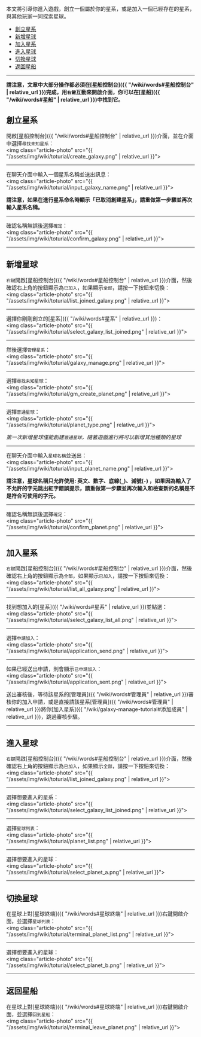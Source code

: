 
本文將引導你進入遊戲，創立一個屬於你的星系，或是加入一個已經存在的星系，與其他玩家一同探索星球。

<div class="article-content">
<ul>
    <li><a href="#創立星系">創立星系</a></li>
    <li><a href="#新增星球">新增星球</a></li>
	<li><a href="#加入星系">加入星系</a></li>
    <li><a href="#進入星球">進入星球</a></li>
	<li><a href="#切換星球">切換星球</a></li>
	<li><a href="#返回星船">返回星船</a></li>
</ul>
</div>

---

__請注意，文章中大部分操作都必須在[星船控制台]({{ "/wiki/words#星船控制台" | relative_url }})完成，用`右鍵`互動來開啟介面，你可以在[星船]({{ "/wiki/words#星船" | relative_url }})中找到它。__


## 創立星系

開啟[星船控制台]({{ "/wiki/words#星船控制台" | relative_url }})介面，並在介面中選擇`尋找未知星系`：  
<img class="article-photo" src="{{ "/assets/img/wiki/toturial/create_galaxy.png" | relative_url }}">

<hr class="sub">

在聊天介面中輸入一個星系名稱並送出訊息：  
<img class="article-photo" src="{{ "/assets/img/wiki/toturial/input_galaxy_name.png" | relative_url }}">

__請注意，如果在進行星系命名時顯示「已取消創建星系」，請重做第一步驟並再次輸入星系名稱。__

<hr class="sub">

確認名稱無誤後選擇`確定`：  
<img class="article-photo" src="{{ "/assets/img/wiki/toturial/confirm_galaxy.png" | relative_url }}">

---

## 新增星球

`右鍵`開啟[星船控制台]({{ "/wiki/words#星船控制台" | relative_url }})介面，然後確認右上角的按鈕顯示為`已加入`，如果顯示`全部`，請按一下按鈕來切換：  
<img class="article-photo" src="{{ "/assets/img/wiki/toturial/list_joined_galaxy.png" | relative_url }}">

<hr class="sub">

選擇你剛剛創立的[星系]({{ "/wiki/words#星系" | relative_url }})：  
<img class="article-photo" src="{{ "/assets/img/wiki/toturial/select_galaxy_list_joined.png" | relative_url }}">

<hr class="sub">

然後選擇`管理星系`：  
<img class="article-photo" src="{{ "/assets/img/wiki/toturial/galaxy_manage.png" | relative_url }}">

<hr class="sub">

選擇`尋找未知星球`：  
<img class="article-photo" src="{{ "/assets/img/wiki/toturial/gm_create_planet.png" | relative_url }}">

<hr class="sub">

選擇`普通星球`：  
<img class="article-photo" src="{{ "/assets/img/wiki/toturial/planet_type.png" | relative_url }}">

*第一次新增星球僅能創建`普通星球`，隨著遊戲進行將可以新增其他種類的星球*

<hr class="sub">

在聊天介面中輸入`星球名稱`並送出：  
<img class="article-photo" src="{{ "/assets/img/wiki/toturial/input_planet_name.png" | relative_url }}">

__請注意，星球名稱只允許使用: 英文、數字、底線(`_`)、減號(`-`) ，如果因為輸入了不允許的字元跳出紅字錯誤提示，請重做第一步驟並再次輸入和檢查新的名稱是不是符合可使用的字元。__

<hr class="sub">

確認名稱無誤後選擇`確定`：  
<img class="article-photo" src="{{ "/assets/img/wiki/toturial/confirm_planet.png" | relative_url }}">

---

## 加入星系

`右鍵`開啟[星船控制台]({{ "/wiki/words#星船控制台" | relative_url }})介面，然後確認右上角的按鈕顯示為`全部`，如果顯示`已加入`，請按一下按鈕來切換：  
<img class="article-photo" src="{{ "/assets/img/wiki/toturial/list_all_galaxy.png" | relative_url }}">

<hr class="sub">

找到想加入的[星系]({{ "/wiki/words#星系" | relative_url }})並點選：  
<img class="article-photo" src="{{ "/assets/img/wiki/toturial/select_galaxy_list_all.png" | relative_url }}">

<hr class="sub">

選擇`申請加入`：  
<img class="article-photo" src="{{ "/assets/img/wiki/toturial/application_send.png" | relative_url }}">

<hr class="sub">

如果已經送出申請，則會顯示`已申請加入`：  
<img class="article-photo" src="{{ "/assets/img/wiki/toturial/application_sent.png" | relative_url }}">

送出審核後，等待該星系的[管理員]({{ "/wiki/words#管理員" | relative_url }})審核你的加入申請，或是直接請該星系[管理員]({{ "/wiki/words#管理員" | relative_url }})將你[加入星系]({{ "/wiki/galaxy-manage-tutorial#添加成員" | relative_url }})，跳過審核步驟。

---

## 進入星球

`右鍵`開啟[星船控制台]({{ "/wiki/words#星船控制台" | relative_url }})介面，然後確認右上角的按鈕顯示為`已加入`，如果顯示`全部`，請按一下按鈕來切換：  
<img class="article-photo" src="{{ "/assets/img/wiki/toturial/list_joined_galaxy.png" | relative_url }}">

<hr class="sub">

選擇想要進入的星系：  
<img class="article-photo" src="{{ "/assets/img/wiki/toturial/select_galaxy_list_joined.png" | relative_url }}">

<hr class="sub">

選擇`星球列表`：  
<img class="article-photo" src="{{ "/assets/img/wiki/toturial/planet_list.png" | relative_url }}">

<hr class="sub">

選擇想要進入的星球：  
<img class="article-photo" src="{{ "/assets/img/wiki/toturial/select_planet_a.png" | relative_url }}">

---

## 切換星球

在星球上對[星球終端]({{ "/wiki/words#星球終端" | relative_url }})右鍵開啟介面，並選擇`星球列表`：  
<img class="article-photo" src="{{ "/assets/img/wiki/toturial/terminal_planet_list.png" | relative_url }}">

<hr class="sub">

選擇想要進入的星球：  
<img class="article-photo" src="{{ "/assets/img/wiki/toturial/select_planet_b.png" | relative_url }}">

---

## 返回星船

在星球上對[星球終端]({{ "/wiki/words#星球終端" | relative_url }})右鍵開啟介面，並選擇`回到星船`：  
<img class="article-photo" src="{{ "/assets/img/wiki/toturial/terminal_leave_planet.png" | relative_url }}">
